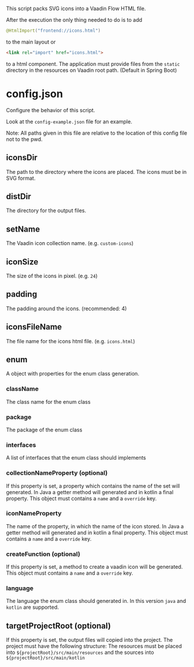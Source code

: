 This script packs SVG icons into a Vaadin Flow HTML file.

After the execution the only thing needed to do is to add
```kotlin
@HtmlImport("frontend://icons.html")
```
to the main layout or
```html
<link rel="import" href="icons.html">
```
to a html component. The application must provide files
from the `static` directory in the resources on Vaadin root
path. (Default in Spring Boot)

# config.json
Configure the behavior of this script.

Look at the `config-example.json` file for an example.

Note: All paths given in this file are relative to the location
of this config file not to the pwd.
## iconsDir
The path to the directory where the icons are placed. The icons must
be in SVG format.
## distDir
The directory for the output files.
## setName
The Vaadin icon collection name. (e.g. `custom-icons`)
## iconSize
The size of the icons in pixel. (e.g. `24`)
## padding
The padding around the icons. (recommended: 4)
## iconsFileName
The file name for the icons html file. (e.g. `icons.html`)
## enum
A object with properties for the enum class generation.
### className
The class name for the enum class
### package
The package of the enum class
### interfaces
A list of interfaces that the enum class should implements
### collectionNameProperty (optional)
If this property is set, a property which contains the name of
the set will generated. In Java a getter method will generated
and in kotlin a final property. This object must contains a
`name` and a `override` key.
### iconNameProperty
The name of the property, in which the name of the icon stored.
In Java a getter method will generated and in kotlin a final 
property. This object must contains a `name` and a `override` key.
### createFunction (optional)
If this property is set, a method to create a vaadin icon will
be generated. This object must contains a `name` and a `override` key.
### language
The language the enum class should generated in. In this version `java` and
`kotlin` are supported.
## targetProjectRoot (optional)
If this property is set, the output files will copied into the
project. The project must have the following structure:
The resources must be placed  into `${projectRoot}/src/main/resources`
and the sources into `${projectRoot}/src/main/kotlin`
